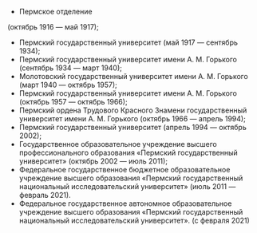 * Пермское отделение
  
 (октябрь 1916 — май 1917);
* Пермский государственный университет (май 1917 — сентябрь 1934);
* Пермский государственный университет имени А. М. Горького (сентябрь 1934 — март
 1940);
* Молотовский государственный университет имени А. М. Горького (март 1940 — октябрь
 1957);
* Пермский государственный университет имени А. М. Горького (октябрь 1957 — октябрь
 1966);
* Пермский ордена Трудового Красного Знамени государственный университет имени А. М. Горького
 (октябрь 1966 — апрель 1994);
* Пермский государственный университет (апрель 1994 — октябрь 2002);
* Государственное образовательное учреждение высшего профессионального образования «Пермский
 государственный университет» (октябрь 2002 — июль 2011);
* Федеральное государственное бюджетное образовательное учреждение высшего образования «Пермский
 государственный национальный исследовательский университет» (июль 2011 — февраль 2021).
* Федеральное государственное автономное образовательное учреждение высшего образования «Пермский
 государственный национальный исследовательский университет». (с февраля 2021)


